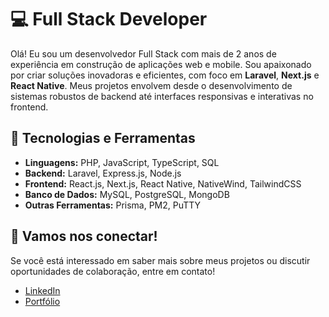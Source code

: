 # 💻 Full Stack Developer

Olá! Eu sou um desenvolvedor Full Stack com mais de 2 anos de experiência em construção de aplicações web e mobile. Sou apaixonado por criar soluções inovadoras e eficientes, com foco em **Laravel**, **Next.js** e **React Native**. Meus projetos envolvem desde o desenvolvimento de sistemas robustos de backend até interfaces responsivas e interativas no frontend.

## 🚀 Tecnologias e Ferramentas

- **Linguagens:** PHP, JavaScript, TypeScript, SQL
- **Backend:** Laravel, Express.js, Node.js
- **Frontend:** React.js, Next.js, React Native, NativeWind, TailwindCSS
- **Banco de Dados:** MySQL, PostgreSQL, MongoDB
- **Outras Ferramentas:** Prisma, PM2, PuTTY


## 🔗 Vamos nos conectar!

Se você está interessado em saber mais sobre meus projetos ou discutir oportunidades de colaboração, entre em contato!

- [LinkedIn](https://www.linkedin.com/in/matheus-oliveira-127643223)
- [Portfólio](https://matheushro.com)
